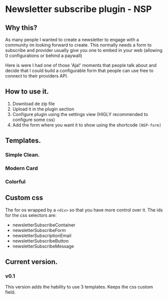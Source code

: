 # Newsletter subscribe plugin - NSP
## Why this?
As many people I wanted to create a newsletter to engage with a community im looking forward to create. This normally needs a form to subscribe and provider usually give you one to embed in your web (allowing 0 configurations or behind a paywall)

Here is were I had one of those 'Aja!' moments that people talk about and decide that I could build a configurable form that people can use free to connect to their providers API.

## How to use it.
1. Download de zip file
2. Upload it in the plugin section
3. Configure plugin using the settings view (HIGLY recommended to configure some css)
4. Add the form where you want it to show using the shortcode `[NSP-form]`

## Templates.

### Simple Clean.

### Modern Card

### Colorful

## Custom css
The for os wrapped by a `<div>` so that you have more control over it.
The ids for the css selectors are:
* newsletterSubscribeContainer
* newsletterSubscribeForm
* newsletterSubscriptionEmail
* newsletterSubscribeButton
* newsletterSubscribeMessage


## Current version.
### v0.1
This version adds the hability to use 3 templates. Keeps the css custom field.
